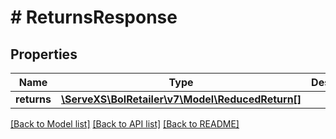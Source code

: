 # # ReturnsResponse

## Properties

Name | Type | Description | Notes
------------ | ------------- | ------------- | -------------
**returns** | [**\ServeXS\BolRetailer\v7\Model\ReducedReturn[]**](ReducedReturn.md) |  |

[[Back to Model list]](../../README.md#models) [[Back to API list]](../../README.md#endpoints) [[Back to README]](../../README.md)
